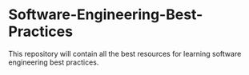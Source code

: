# Software-Engineering-Best-Practices
This repository will contain all the best resources for learning software engineering best practices.
